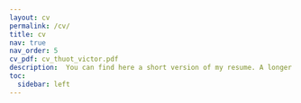 ```yaml
---
layout: cv
permalink: /cv/
title: cv
nav: true
nav_order: 5
cv_pdf: cv_thuot_victor.pdf
description:  You can find here a short version of my resume. A longer (and french) version in available in the pdf.
toc:
  sidebar: left
---
```

